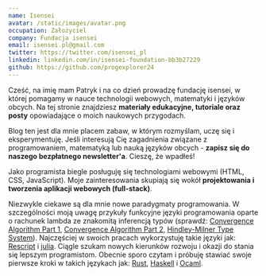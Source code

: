 ```yaml
---
name: Isensei
avatar: /static/images/avatar.png
occupation: Założyciel
company: Fundacja isensei
email: isensei.pl@gmail.com
twitter: https://twitter.com/isensei_pl
linkedin: linkedin.com/in/isensei-foundation-bb3b27229
github: https://github.com/progexplorer24
---
```


Cześć, na imię mam Patryk i na co dzień prowadzę fundację isensei, w której pomagamy w nauce technologii webowych, matematyki i języków obcych. Na tej stronie znajdziesz **materiały edukacyjne, tutoriale oraz posty** opowiadające o moich naukowych przygodach. 

Blog ten jest dla mnie placem zabaw, w którym rozmyślam, uczę się i eksperymentuję. Jeśli interesują Cię zagadnienia związane z programowaniem, matematyką lub nauką języków obcych - **zapisz się do naszego bezpłatnego newsletter'a**. Cieszę, że wpadłeś!

Jako programista biegle posługuję się technologiami webowymi (HTML, CSS, JavaScript). Moje zainteresowania skupiają się wokół **projektowania i tworzenia aplikacji webowych (full-stack)**.

Niezwykle ciekawe są dla mnie nowe paradygmaty programowania. W szczególności moją uwagę przykuły funkcyjne języki programowania oparte o rachunek lambda ze znakomitą inferencją typów (sprawdź: [Convergence Algorithm Part 1](https://juliacomputing.com/blog/2016/04/inference-convergence/), [Convergence Algorithm Part 2](https://juliacomputing.com/blog/2017/05/inference-converage2/), [Hindley-Milner Type System](https://en.wikipedia.org/wiki/Hindley%E2%80%93Milner_type_system)). Najczęściej w swoich pracach wykorzystuję takie języki jak: [Rescript](https://rescript-lang.org/) i [julia](https://julialang.org/). Ciągle szukam nowych kierunków rozwoju i okazji do stania się lepszym programistom. Obecnie sporo czytam i próbuję stawiać swoje pierwsze kroki w takich językach jak: [Rust](https://www.rust-lang.org/), [Haskell](https://www.haskell.org/) i [Ocaml](https://ocaml.org/).



